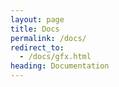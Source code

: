 ```yaml
---
layout: page
title: Docs
permalink: /docs/
redirect_to:
  - /docs/gfx.html
heading: Documentation
---
```

